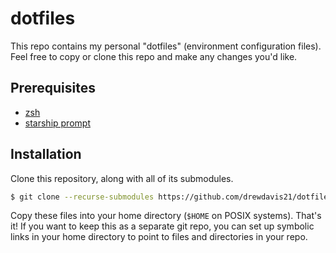 # dotfiles

This repo contains my personal "dotfiles" (environment configuration files). Feel free to copy or clone this repo and make any changes you'd like.

## Prerequisites
- [zsh](https://github.com/zsh-users/zsh)
- [starship prompt](https://github.com/starship/starship)

## Installation
Clone this repository, along with all of its submodules.

```bash
$ git clone --recurse-submodules https://github.com/drewdavis21/dotfiles.git
```

Copy these files into your home directory (`$HOME` on POSIX systems). That's it! If you want to keep this as a separate git repo, you can set up symbolic links in your home directory to point to files and directories in your repo.
